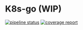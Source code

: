 # K8s-go (WIP)

[![pipeline status](https://gitlab.com/sparetimecoders/k8s-go/badges/master/pipeline.svg)](https://gitlab.com/sparetimecoders/k8s-go/commits/master)
[![coverage report](https://gitlab.com/sparetimecoders/k8s-go/badges/master/coverage.svg)](https://gitlab.com/sparetimecoders/k8s-go/commits/master)
